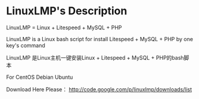 LinuxLMP's Description
========

LinuxLMP = Linux + Litespeed + MySQL + PHP

LinuxLMP is a Linux bash script for install Litespeed + MySQL + PHP by one key's command

LinuxLMP 是Linux主机一键安装Linux + Litespeed + MySQL + PHP的bash脚本

For CentOS Debian Ubuntu

Download Here Please：
http://code.google.com/p/linuxlmp/downloads/list

